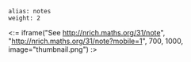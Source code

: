 ````
alias: notes
weight: 2
````

<:= iframe("See http://nrich.maths.org/31/note", "http://nrich.maths.org/31/note?mobile=1", 700, 1000, image="thumbnail.png") :>
